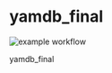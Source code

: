 # yamdb_final
![example workflow](https://github.com/astrahov90-yandex-practicum/yamdb_final/actions/workflows/main.yml/badge.svg)

yamdb_final
